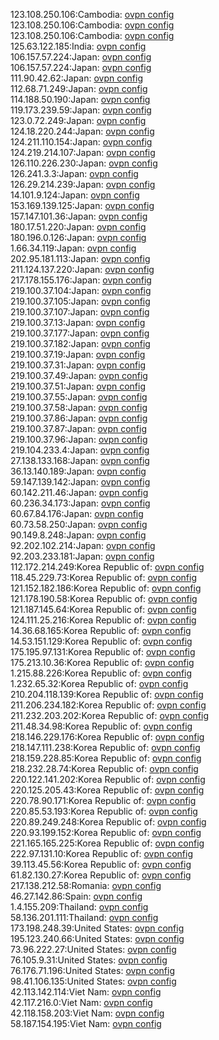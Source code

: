 123.108.250.106:Cambodia: [ovpn config](vpn/123_108_250_106.ovpn)  
123.108.250.106:Cambodia: [ovpn config](vpn/123_108_250_106.ovpn)  
123.108.250.106:Cambodia: [ovpn config](vpn/123_108_250_106.ovpn)  
125.63.122.185:India: [ovpn config](vpn/125_63_122_185.ovpn)  
106.157.57.224:Japan: [ovpn config](vpn/106_157_57_224.ovpn)  
106.157.57.224:Japan: [ovpn config](vpn/106_157_57_224.ovpn)  
111.90.42.62:Japan: [ovpn config](vpn/111_90_42_62.ovpn)  
112.68.71.249:Japan: [ovpn config](vpn/112_68_71_249.ovpn)  
114.188.50.190:Japan: [ovpn config](vpn/114_188_50_190.ovpn)  
119.173.239.59:Japan: [ovpn config](vpn/119_173_239_59.ovpn)  
123.0.72.249:Japan: [ovpn config](vpn/123_0_72_249.ovpn)  
124.18.220.244:Japan: [ovpn config](vpn/124_18_220_244.ovpn)  
124.211.110.154:Japan: [ovpn config](vpn/124_211_110_154.ovpn)  
124.219.214.107:Japan: [ovpn config](vpn/124_219_214_107.ovpn)  
126.110.226.230:Japan: [ovpn config](vpn/126_110_226_230.ovpn)  
126.241.3.3:Japan: [ovpn config](vpn/126_241_3_3.ovpn)  
126.29.214.239:Japan: [ovpn config](vpn/126_29_214_239.ovpn)  
14.101.9.124:Japan: [ovpn config](vpn/14_101_9_124.ovpn)  
153.169.139.125:Japan: [ovpn config](vpn/153_169_139_125.ovpn)  
157.147.101.36:Japan: [ovpn config](vpn/157_147_101_36.ovpn)  
180.17.51.220:Japan: [ovpn config](vpn/180_17_51_220.ovpn)  
180.196.0.126:Japan: [ovpn config](vpn/180_196_0_126.ovpn)  
1.66.34.119:Japan: [ovpn config](vpn/1_66_34_119.ovpn)  
202.95.181.113:Japan: [ovpn config](vpn/202_95_181_113.ovpn)  
211.124.137.220:Japan: [ovpn config](vpn/211_124_137_220.ovpn)  
217.178.155.176:Japan: [ovpn config](vpn/217_178_155_176.ovpn)  
219.100.37.104:Japan: [ovpn config](vpn/219_100_37_104.ovpn)  
219.100.37.105:Japan: [ovpn config](vpn/219_100_37_105.ovpn)  
219.100.37.107:Japan: [ovpn config](vpn/219_100_37_107.ovpn)  
219.100.37.13:Japan: [ovpn config](vpn/219_100_37_13.ovpn)  
219.100.37.177:Japan: [ovpn config](vpn/219_100_37_177.ovpn)  
219.100.37.182:Japan: [ovpn config](vpn/219_100_37_182.ovpn)  
219.100.37.19:Japan: [ovpn config](vpn/219_100_37_19.ovpn)  
219.100.37.31:Japan: [ovpn config](vpn/219_100_37_31.ovpn)  
219.100.37.49:Japan: [ovpn config](vpn/219_100_37_49.ovpn)  
219.100.37.51:Japan: [ovpn config](vpn/219_100_37_51.ovpn)  
219.100.37.55:Japan: [ovpn config](vpn/219_100_37_55.ovpn)  
219.100.37.58:Japan: [ovpn config](vpn/219_100_37_58.ovpn)  
219.100.37.86:Japan: [ovpn config](vpn/219_100_37_86.ovpn)  
219.100.37.87:Japan: [ovpn config](vpn/219_100_37_87.ovpn)  
219.100.37.96:Japan: [ovpn config](vpn/219_100_37_96.ovpn)  
219.104.233.4:Japan: [ovpn config](vpn/219_104_233_4.ovpn)  
27.138.133.168:Japan: [ovpn config](vpn/27_138_133_168.ovpn)  
36.13.140.189:Japan: [ovpn config](vpn/36_13_140_189.ovpn)  
59.147.139.142:Japan: [ovpn config](vpn/59_147_139_142.ovpn)  
60.142.211.46:Japan: [ovpn config](vpn/60_142_211_46.ovpn)  
60.236.34.173:Japan: [ovpn config](vpn/60_236_34_173.ovpn)  
60.67.84.176:Japan: [ovpn config](vpn/60_67_84_176.ovpn)  
60.73.58.250:Japan: [ovpn config](vpn/60_73_58_250.ovpn)  
90.149.8.248:Japan: [ovpn config](vpn/90_149_8_248.ovpn)  
92.202.102.214:Japan: [ovpn config](vpn/92_202_102_214.ovpn)  
92.203.233.181:Japan: [ovpn config](vpn/92_203_233_181.ovpn)  
112.172.214.249:Korea Republic of: [ovpn config](vpn/112_172_214_249.ovpn)  
118.45.229.73:Korea Republic of: [ovpn config](vpn/118_45_229_73.ovpn)  
121.152.182.186:Korea Republic of: [ovpn config](vpn/121_152_182_186.ovpn)  
121.178.190.58:Korea Republic of: [ovpn config](vpn/121_178_190_58.ovpn)  
121.187.145.64:Korea Republic of: [ovpn config](vpn/121_187_145_64.ovpn)  
124.111.25.216:Korea Republic of: [ovpn config](vpn/124_111_25_216.ovpn)  
14.36.68.165:Korea Republic of: [ovpn config](vpn/14_36_68_165.ovpn)  
14.53.151.129:Korea Republic of: [ovpn config](vpn/14_53_151_129.ovpn)  
175.195.97.131:Korea Republic of: [ovpn config](vpn/175_195_97_131.ovpn)  
175.213.10.36:Korea Republic of: [ovpn config](vpn/175_213_10_36.ovpn)  
1.215.88.226:Korea Republic of: [ovpn config](vpn/1_215_88_226.ovpn)  
1.232.65.32:Korea Republic of: [ovpn config](vpn/1_232_65_32.ovpn)  
210.204.118.139:Korea Republic of: [ovpn config](vpn/210_204_118_139.ovpn)  
211.206.234.182:Korea Republic of: [ovpn config](vpn/211_206_234_182.ovpn)  
211.232.203.202:Korea Republic of: [ovpn config](vpn/211_232_203_202.ovpn)  
211.48.34.98:Korea Republic of: [ovpn config](vpn/211_48_34_98.ovpn)  
218.146.229.176:Korea Republic of: [ovpn config](vpn/218_146_229_176.ovpn)  
218.147.111.238:Korea Republic of: [ovpn config](vpn/218_147_111_238.ovpn)  
218.159.228.85:Korea Republic of: [ovpn config](vpn/218_159_228_85.ovpn)  
218.232.28.74:Korea Republic of: [ovpn config](vpn/218_232_28_74.ovpn)  
220.122.141.202:Korea Republic of: [ovpn config](vpn/220_122_141_202.ovpn)  
220.125.205.43:Korea Republic of: [ovpn config](vpn/220_125_205_43.ovpn)  
220.78.90.171:Korea Republic of: [ovpn config](vpn/220_78_90_171.ovpn)  
220.85.53.193:Korea Republic of: [ovpn config](vpn/220_85_53_193.ovpn)  
220.89.249.248:Korea Republic of: [ovpn config](vpn/220_89_249_248.ovpn)  
220.93.199.152:Korea Republic of: [ovpn config](vpn/220_93_199_152.ovpn)  
221.165.165.225:Korea Republic of: [ovpn config](vpn/221_165_165_225.ovpn)  
222.97.131.10:Korea Republic of: [ovpn config](vpn/222_97_131_10.ovpn)  
39.113.45.56:Korea Republic of: [ovpn config](vpn/39_113_45_56.ovpn)  
61.82.130.27:Korea Republic of: [ovpn config](vpn/61_82_130_27.ovpn)  
217.138.212.58:Romania: [ovpn config](vpn/217_138_212_58.ovpn)  
46.27.142.86:Spain: [ovpn config](vpn/46_27_142_86.ovpn)  
1.4.155.209:Thailand: [ovpn config](vpn/1_4_155_209.ovpn)  
58.136.201.111:Thailand: [ovpn config](vpn/58_136_201_111.ovpn)  
173.198.248.39:United States: [ovpn config](vpn/173_198_248_39.ovpn)  
195.123.240.66:United States: [ovpn config](vpn/195_123_240_66.ovpn)  
73.96.222.27:United States: [ovpn config](vpn/73_96_222_27.ovpn)  
76.105.9.31:United States: [ovpn config](vpn/76_105_9_31.ovpn)  
76.176.71.196:United States: [ovpn config](vpn/76_176_71_196.ovpn)  
98.41.106.135:United States: [ovpn config](vpn/98_41_106_135.ovpn)  
42.113.142.114:Viet Nam: [ovpn config](vpn/42_113_142_114.ovpn)  
42.117.216.0:Viet Nam: [ovpn config](vpn/42_117_216_0.ovpn)  
42.118.158.203:Viet Nam: [ovpn config](vpn/42_118_158_203.ovpn)  
58.187.154.195:Viet Nam: [ovpn config](vpn/58_187_154_195.ovpn)  
